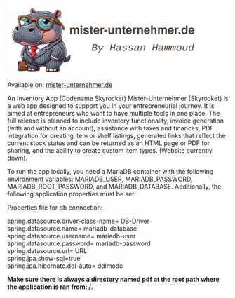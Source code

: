 ![Alt-Text](src/main/resources/static/imgs/logo-header-hippo.svg)

Available on: [mister-unternehmer.de](https://mister-unternehmer.de)

An Inventory App (Codename Skyrocket)
Mister-Unternehmer (Skyrocket) is a web app designed to support you in your entrepreneurial journey. It is aimed at entrepreneurs who want to have multiple tools in one place. The full release is planned to include inventory functionality, invoice generation (with and without an account), assistance with taxes and finances, PDF integration for creating item or shelf listings, generated links that reflect the current stock status and can be returned as an HTML page or PDF for sharing, and the ability to create custom item types. (Website currently down).

To run the app locally, you need a MariaDB container with the following environment variables: MARIADB_USER, MARIADB_PASSWORD, MARIADB_ROOT_PASSWORD, and MARIADB_DATABASE. Additionally, the following application properties must be set:

Properties file for db connection:

spring.datasource.driver-class-name= DB-Driver  
spring.datasource.name= mariadb-database  
spring.datasource.username= mariadb-user  
spring.datasource.password= mariadb-password  
spring.datasource.url= URL  
spring.jpa.show-sql=true  
spring.jpa.hibernate.ddl-auto= ddlmode  

**Make sure there is always a directory named pdf at the root path where the application is ran from: /.**

